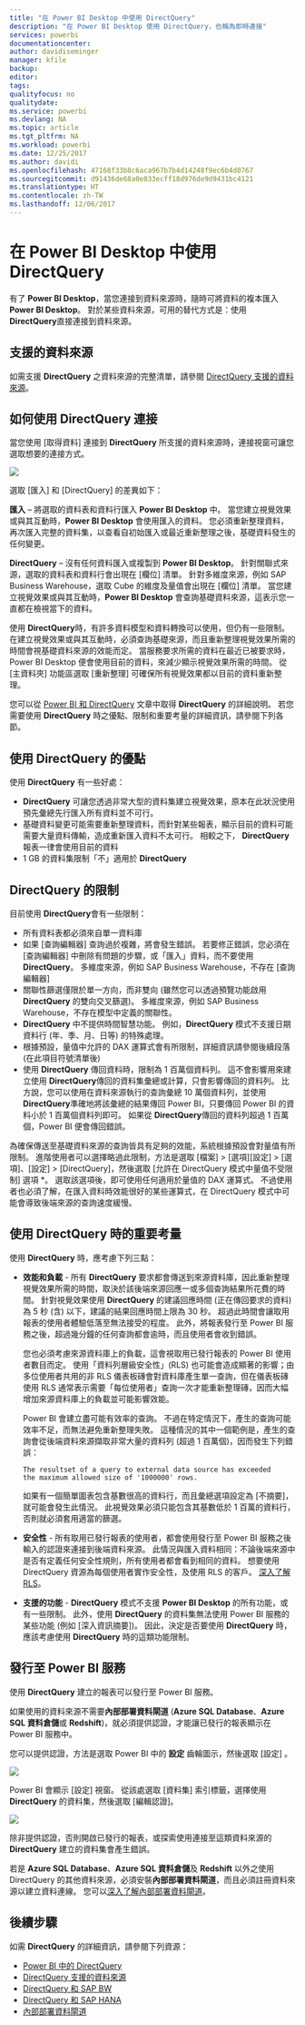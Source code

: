 ```yaml
---
title: "在 Power BI Desktop 中使用 DirectQuery"
description: "在 Power BI Desktop 使用 DirectQuery，也稱為即時連接"
services: powerbi
documentationcenter: 
author: davidiseminger
manager: kfile
backup: 
editor: 
tags: 
qualityfocus: no
qualitydate: 
ms.service: powerbi
ms.devlang: NA
ms.topic: article
ms.tgt_pltfrm: NA
ms.workload: powerbi
ms.date: 12/25/2017
ms.author: davidi
ms.openlocfilehash: 47168f33b8c6aca967b7b4d14248f9ec6b4d0767
ms.sourcegitcommit: d91436de68a0e833ecff18d976de9d9431bc4121
ms.translationtype: HT
ms.contentlocale: zh-TW
ms.lasthandoff: 12/06/2017
---
```

# <a name="use-directquery-in-power-bi-desktop"></a>在 Power BI Desktop 中使用 DirectQuery
有了 **Power BI Desktop**，當您連接到資料來源時，隨時可將資料的複本匯入 **Power BI Desktop**。 對於某些資料來源，可用的替代方式是：使用 **DirectQuery**直接連接到資料來源。

## <a name="supported-data-sources"></a>支援的資料來源
如需支援 **DirectQuery** 之資料來源的完整清單，請參閱 [DirectQuery 支援的資料來源](desktop-directquery-data-sources.md)。

## <a name="how-to-connect-using-directquery"></a>如何使用 DirectQuery 連接
當您使用 [取得資料] 連接到 **DirectQuery** 所支援的資料來源時，連接視窗可讓您選取想要的連接方式。  

![](media/desktop-use-directquery/directquery_2a.png)

選取 [匯入]  和 [DirectQuery]  的差異如下：

**匯入** – 將選取的資料表和資料行匯入 **Power BI Desktop** 中。 當您建立視覺效果或與其互動時，**Power BI Desktop** 會使用匯入的資料。 您必須重新整理資料，再次匯入完整的資料集，以查看自初始匯入或最近重新整理之後，基礎資料發生的任何變更。

**DirectQuery** – 沒有任何資料匯入或複製到 **Power BI Desktop**。 針對關聯式來源，選取的資料表和資料行會出現在 [欄位] 清單。 針對多維度來源，例如 SAP Business Warehouse，選取 Cube 的維度及量值會出現在 [欄位] 清單。 當您建立視覺效果或與其互動時，**Power BI Desktop** 會查詢基礎資料來源，這表示您一直都在檢視當下的資料。

使用 **DirectQuery**時，有許多資料模型和資料轉換可以使用，但仍有一些限制。 在建立視覺效果或與其互動時，必須查詢基礎來源，而且重新整理視覺效果所需的時間會視基礎資料來源的效能而定。 當服務要求所需的資料在最近已被要求時，Power BI Desktop 便會使用目前的資料，來減少顯示視覺效果所需的時間。 從 [主資料夾]  功能區選取 [重新整理]  可確保所有視覺效果都以目前的資料重新整理。

您可以從 [Power BI 和 DirectQuery](desktop-directquery-about.md) 文章中取得 **DirectQuery** 的詳細說明。 若您需要使用 **DirectQuery** 時之優點、限制和重要考量的詳細資訊，請參閱下列各節。

## <a name="benefits-of-using-directquery"></a>使用 DirectQuery 的優點
使用 **DirectQuery** 有一些好處：

* **DirectQuery** 可讓您透過非常大型的資料集建立視覺效果，原本在此狀況使用預先彙總先行匯入所有資料並不可行。
* 基礎資料變更可能需要重新整理資料，而針對某些報表，顯示目前的資料可能需要大量資料傳輸，造成重新匯入資料不太可行。 相較之下， **DirectQuery** 報表一律會使用目前的資料
* 1 GB 的資料集限制「不」適用於 **DirectQuery**

## <a name="limitations-of-directquery"></a>DirectQuery 的限制
目前使用 **DirectQuery**會有一些限制：

* 所有資料表都必須來自單一資料庫
* 如果 [查詢編輯器] 查詢過於複雜，將會發生錯誤。 若要修正錯誤，您必須在 [查詢編輯器] 中刪除有問題的步驟，或「匯入」資料，而不要使用 **DirectQuery**。 多維度來源，例如 SAP Business Warehouse，不存在 [查詢編輯器]
* 關聯性篩選僅限於單一方向，而非雙向 (雖然您可以透過預覽功能啟用 **DirectQuery** 的雙向交叉篩選)。 多維度來源，例如 SAP Business Warehouse，不存在模型中定義的關聯性。
* **DirectQuery** 中不提供時間智慧功能。 例如，**DirectQuery** 模式不支援日期資料行 (年、季、月、日等) 的特殊處理。
* 根據預設，量值中允許的 DAX 運算式會有所限制，詳細資訊請參閱後續段落 (在此項目符號清單後)
* 使用 **DirectQuery** 傳回資料時，限制為 1 百萬個資料列。 這不會影響用來建立使用 **DirectQuery**傳回的資料集彙總或計算，只會影響傳回的資料列。 比方說，您可以使用在資料來源執行的查詢彙總 10 萬個資料列，並使用 **DirectQuery**準確地將該彙總的結果傳回 Power BI，只要傳回 Power BI 的資料小於 1 百萬個資料列即可。 如果從 **DirectQuery**傳回的資料列超過 1 百萬個，Power BI 便會傳回錯誤。

為確保傳送至基礎資料來源的查詢皆具有足夠的效能，系統根據預設會對量值有所限制。 進階使用者可以選擇略過此限制，方法是選取 [檔案] > [選項][設定] > [選項]、[設定] > [DirectQuery]，然後選取 [允許在 DirectQuery 模式中量值不受限制] 選項 *。 選取該選項後，即可使用任何適用於量值的 DAX 運算式。 不過使用者也必須了解，在匯入資料時效能很好的某些運算式，在 DirectQuery 模式中可能會導致後端來源的查詢速度緩慢。

## <a name="important-considerations-when-using-directquery"></a>使用 DirectQuery 時的重要考量
使用 **DirectQuery** 時，應考慮下列三點：

* **效能和負載** - 所有 **DirectQuery** 要求都會傳送到來源資料庫，因此重新整理視覺效果所需的時間，取決於該後端來源回應一或多個查詢結果所花費的時間。 針對視覺效果使用 **DirectQuery** 的建議回應時間 (正在傳回要求的資料) 為 5 秒 (含) 以下，建議的結果回應時間上限為 30 秒。 超過此時間會讓取用報表的使用者體驗低落至無法接受的程度。 此外，將報表發行至 Power BI 服務之後，超過幾分鐘的任何查詢都會逾時，而且使用者會收到錯誤。
  
  您也必須考慮來源資料庫上的負載，這會視取用已發行報表的 Power BI 使用者數目而定。 使用「資料列層級安全性」(RLS) 也可能會造成顯著的影響；由多位使用者共用的非 RLS 儀表板磚會對資料庫產生單一查詢，但在儀表板磚使用 RLS 通常表示需要「每位使用者」查詢一次才能重新整理磚，因而大幅增加來源資料庫上的負載並可能影響效能。
  
  Power BI 會建立盡可能有效率的查詢。 不過在特定情況下，產生的查詢可能效率不足，而無法避免重新整理失敗。 這種情況的其中一個範例是，產生的查詢會從後端資料來源擷取非常大量的資料列 (超過 1 百萬個)，因而發生下列錯誤：
  
      The resultset of a query to external data source has exceeded
      the maximum allowed size of '1000000' rows.
  
  如果有一個簡單圖表包含基數很高的資料行，而且彙總選項設定為 [不摘要]，就可能會發生此情況。 此視覺效果必須只能包含其基數低於 1 百萬的資料行，否則就必須套用適當的篩選。
* **安全性** - 所有取用已發行報表的使用者，都會使用發行至 Power BI 服務之後輸入的認證來連接到後端資料來源。 此情況與匯入資料相同：不論後端來源中是否有定義任何安全性規則，所有使用者都會看到相同的資料。 想要使用 DirectQuery 資源為每個使用者實作安全性，及使用 RLS 的客戶。 [深入了解 RLS](service-admin-rls.md)。
* **支援的功能** - **DirectQuery** 模式不支援 **Power BI Desktop** 的所有功能，或有一些限制。 此外，使用 **DirectQuery** 的資料集無法使用 Power BI 服務的某些功能 (例如 [深入資訊摘要])。 因此，決定是否要使用 **DirectQuery** 時，應該考慮使用 **DirectQuery** 時的這類功能限制。   

## <a name="publish-to-the-power-bi-service"></a>發行至 Power BI 服務
使用 **DirectQuery** 建立的報表可以發行至 Power BI 服務。

如果使用的資料來源不需要**內部部署資料閘道** (**Azure SQL Database**、**Azure SQL 資料倉儲**或 **Redshift**)，就必須提供認證，才能讓已發行的報表顯示在 Power BI 服務中。

您可以提供認證，方法是選取 Power BI 中的 **設定** 齒輪圖示，然後選取 [設定] 。

![](media/desktop-use-directquery/directquery_3.png)

Power BI 會顯示 [設定] 視窗。 從該處選取 [資料集] 索引標籤，選擇使用 **DirectQuery** 的資料集，然後選取 [編輯認證]。

![](media/desktop-use-directquery/directquery_4.png)

除非提供認證，否則開啟已發行的報表，或探索使用連接至這類資料來源的 **DirectQuery** 建立的資料集會產生錯誤。

若是 **Azure SQL Database**、**Azure SQL 資料倉儲**及 **Redshift** 以外之使用 DirectQuery 的其他資料來源，必須安裝**內部部署資料閘道**，而且必須註冊資料來源以建立資料連線。 您可以[深入了解內部部署資料閘道](http://go.microsoft.com/fwlink/p/?LinkID=627094)。

## <a name="next-steps"></a>後續步驟
如需 **DirectQuery** 的詳細資訊，請參閱下列資源：

* [Power BI 中的 DirectQuery](desktop-directquery-about.md)
* [DirectQuery 支援的資料來源](desktop-directquery-data-sources.md)
* [DirectQuery 和 SAP BW](desktop-directquery-sap-bw.md)
* [DirectQuery 和 SAP HANA](desktop-directquery-sap-hana.md)
* [內部部署資料閘道](service-gateway-onprem.md)

